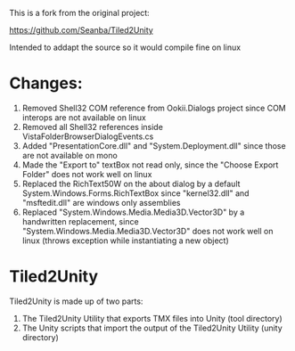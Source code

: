 This is a fork from the original project:

https://github.com/Seanba/Tiled2Unity

Intended to addapt the source so it would compile fine on linux

Changes:
=========
1. Removed Shell32 COM reference from Ookii.Dialogs project since COM interops are not available on linux
2. Removed all Shell32 references inside VistaFolderBrowserDialogEvents.cs
3. Added "PresentationCore.dll" and "System.Deployment.dll" since those are not available on mono
4. Made the "Export to" textBox not read only, since the "Choose Export Folder" does not work well on linux
5. Replaced the RichText50W on the about dialog by a default System.Windows.Forms.RichTextBox since "kernel32.dll" and "msftedit.dll" are windows only assemblies
6. Replaced "System.Windows.Media.Media3D.Vector3D" by a handwritten replacement, since "System.Windows.Media.Media3D.Vector3D" does not work well on linux (throws exception while instantiating a new object)



Tiled2Unity
=========
Tiled2Unity is made up of two parts:

1) The Tiled2Unity Utility that exports TMX files into Unity (tool directory)
2) The Unity scripts that import the output of the Tiled2Unity Utility (unity directory)
